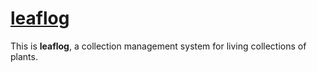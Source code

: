 [leaflog](https://leaflog.org)
==============================

This is **leaflog**, a collection management system for living collections of plants.
